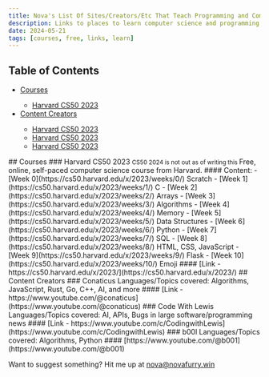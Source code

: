 ```yaml
---
title: Nova's List Of Sites/Creators/Etc That Teach Programming and Computer Science
description: Links to places to learn computer science and programming for free.
date: 2024-05-21
tags: [courses, free, links, learn]
---
```

## Table of Contents
<ul class="novatoc">
    <li><a href="#courses">Courses</a></li>
        <ul>
            <li class="sub-item"><a href="#harvard-cs50-2023">Harvard CS50 2023</a></li>
        </ul>
    </li>
    <li><a href="#content Creators">Content Creators</a></li>
        <ul>
            <li class="sub-item"><a href="#harvard-cs50-2023">Harvard CS50 2023</a></li>
            <li class="sub-item"><a href="#harvard-cs50-2023">Harvard CS50 2023</a></li>
            <li class="sub-item"><a href="#harvard-cs50-2023">Harvard CS50 2023</a></li>
        </ul>
    </li>
</ul>
## Courses
### Harvard CS50 2023
<small> CS50 2024 is not out as of writing this </small>
Free, online, self-paced computer science course from Harvard.
#### Content:
-   [Week 0](https://cs50.harvard.edu/x/2023/weeks/0/)  Scratch
-   [Week 1](https://cs50.harvard.edu/x/2023/weeks/1/)  C
-   [Week 2](https://cs50.harvard.edu/x/2023/weeks/2/)  Arrays
-   [Week 3](https://cs50.harvard.edu/x/2023/weeks/3/)  Algorithms
-   [Week 4](https://cs50.harvard.edu/x/2023/weeks/4/)  Memory
-   [Week 5](https://cs50.harvard.edu/x/2023/weeks/5/)  Data Structures
-   [Week 6](https://cs50.harvard.edu/x/2023/weeks/6/)  Python
-   [Week 7](https://cs50.harvard.edu/x/2023/weeks/7/)  SQL
-   [Week 8](https://cs50.harvard.edu/x/2023/weeks/8/)  HTML, CSS, JavaScript
-   [Week 9](https://cs50.harvard.edu/x/2023/weeks/9/)  Flask
-   [Week 10](https://cs50.harvard.edu/x/2023/weeks/10/)  Emoji
#### [Link - https://cs50.harvard.edu/x/2023/](https://cs50.harvard.edu/x/2023/)
## Content Creators
### Conaticus
Languages/Topics covered: Algorithms, JavaScript, Rust, Go, C++, AI, and more
#### [Link - https://www.youtube.com/@conaticus](https://www.youtube.com/@conaticus)
### Code With Lewis
Languages/Topics covered: AI, APIs, Bugs in large software/programming news
#### [Link - https://www.youtube.com/c/CodingwithLewis](https://www.youtube.com/c/CodingwithLewis)
### b00l
Languages/Topics covered: Algorithms, Python
#### [https://www.youtube.com/@b001](https://www.youtube.com/@b001)

Want to suggest something? Hit me up at [nova@novafurry.win](mailto:nova@novafurry.win)
<!--stackedit_data:
eyJoaXN0b3J5IjpbMTA0MDY0MjM5MywxMTQxMDU0MTA0LDE0NT
Q3OTcwMzFdfQ==
-->